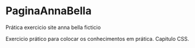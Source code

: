 # PaginaAnnaBella
Prática exercicio site anna bella ficticio

Exercicio prático para colocar os conhecimentos em prática. Capitulo CSS.
